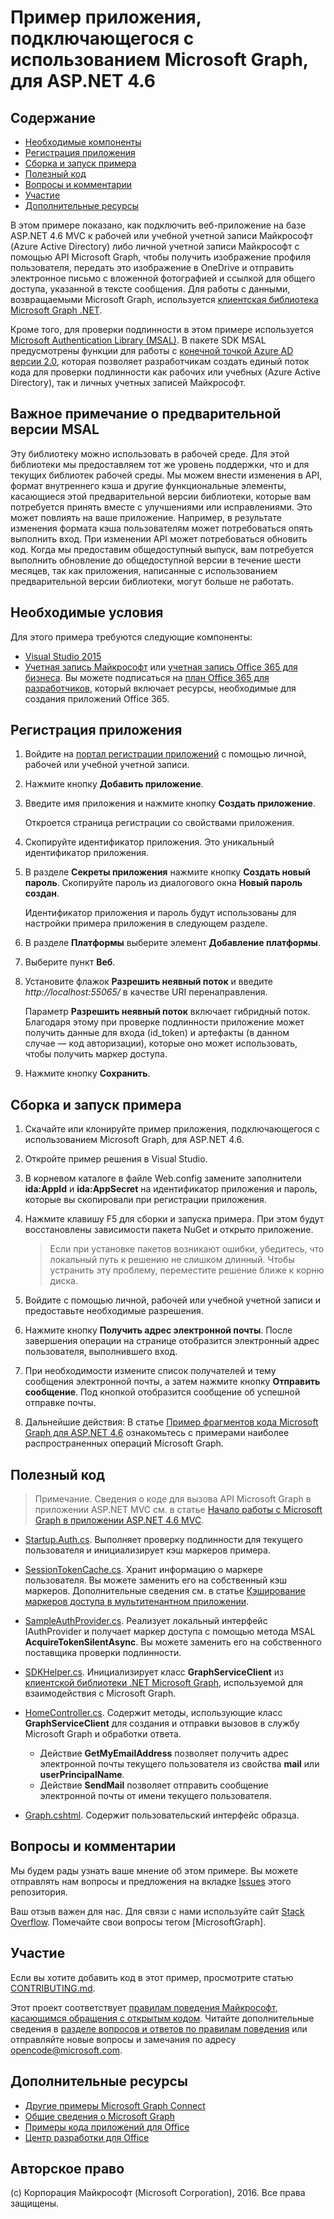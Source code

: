 # <a name="microsoft-graph-connect-sample-for-aspnet-46"></a>Пример приложения, подключающегося с использованием Microsoft Graph, для ASP.NET 4.6

## <a name="table-of-contents"></a>Содержание

* [Необходимые компоненты](#prerequisites)
* [Регистрация приложения](#register-the-application)
* [Сборка и запуск примера](#build-and-run-the-sample)
* [Полезный код](#code-of-note)
* [Вопросы и комментарии](#questions-and-comments)
* [Участие](#contributing)
* [Дополнительные ресурсы](#additional-resources)

В этом примере показано, как подключить веб-приложение на базе ASP.NET 4.6 MVC к рабочей или учебной учетной записи Майкрософт (Azure Active Directory) либо личной учетной записи Майкрософт с помощью API Microsoft Graph, чтобы получить изображение профиля пользователя, передать это изображение в OneDrive и отправить электронное письмо с вложенной фотографией и ссылкой для общего доступа, указанной в тексте сообщения. Для работы с данными, возвращаемыми Microsoft Graph, используется [клиентская библиотека Microsoft Graph .NET](https://github.com/microsoftgraph/msgraph-sdk-dotnet). 

Кроме того, для проверки подлинности в этом примере используется [Microsoft Authentication Library (MSAL)](https://www.nuget.org/packages/Microsoft.Identity.Client/). В пакете SDK MSAL предусмотрены функции для работы с [конечной точкой Azure AD версии 2.0](https://azure.microsoft.com/en-us/documentation/articles/active-directory-appmodel-v2-overview), которая позволяет разработчикам создать единый поток кода для проверки подлинности как рабочих или учебных (Azure Active Directory), так и личных учетных записей Майкрософт.

## <a name="important-note-about-the-msal-preview"></a>Важное примечание о предварительной версии MSAL

Эту библиотеку можно использовать в рабочей среде. Для этой библиотеки мы предоставляем тот же уровень поддержки, что и для текущих библиотек рабочей среды. Мы можем внести изменения в API, формат внутреннего кэша и другие функциональные элементы, касающиеся этой предварительной версии библиотеки, которые вам потребуется принять вместе с улучшениями или исправлениями. Это может повлиять на ваше приложение. Например, в результате изменения формата кэша пользователям может потребоваться опять выполнить вход. При изменении API может потребоваться обновить код. Когда мы предоставим общедоступный выпуск, вам потребуется выполнить обновление до общедоступной версии в течение шести месяцев, так как приложения, написанные с использованием предварительной версии библиотеки, могут больше не работать.

## <a name="prerequisites"></a>Необходимые условия

Для этого примера требуются следующие компоненты:  

  * [Visual Studio 2015](https://www.visualstudio.com/en-us/downloads) 
  * [Учетная запись Майкрософт](https://www.outlook.com) или [учетная запись Office 365 для бизнеса](https://msdn.microsoft.com/en-us/office/office365/howto/setup-development-environment#bk_Office365Account). Вы можете подписаться на [план Office 365 для разработчиков](https://msdn.microsoft.com/en-us/office/office365/howto/setup-development-environment#bk_Office365Account), который включает ресурсы, необходимые для создания приложений Office 365.

## <a name="register-the-application"></a>Регистрация приложения

1. Войдите на [портал регистрации приложений](https://apps.dev.microsoft.com/) с помощью личной, рабочей или учебной учетной записи.

2. Нажмите кнопку **Добавить приложение**.

3. Введите имя приложения и нажмите кнопку **Создать приложение**. 
    
   Откроется страница регистрации со свойствами приложения.

4. Скопируйте идентификатор приложения. Это уникальный идентификатор приложения. 

5. В разделе **Секреты приложения** нажмите кнопку **Создать новый пароль**. Скопируйте пароль из диалогового окна **Новый пароль создан**.

   Идентификатор приложения и пароль будут использованы для настройки примера приложения в следующем разделе. 

6. В разделе **Платформы** выберите элемент **Добавление платформы**.

7. Выберите пункт **Веб**.

8. Установите флажок **Разрешить неявный поток** и введите *http://localhost:55065/* в качестве URI перенаправления. 

   Параметр **Разрешить неявный поток** включает гибридный поток. Благодаря этому при проверке подлинности приложение может получить данные для входа (id_token) и артефакты (в данном случае — код авторизации), которые оно может использовать, чтобы получить маркер доступа.

9. Нажмите кнопку **Сохранить**.

## <a name="build-and-run-the-sample"></a>Сборка и запуск примера

1. Скачайте или клонируйте пример приложения, подключающегося с использованием Microsoft Graph, для ASP.NET 4.6.

2. Откройте пример решения в Visual Studio.

3. В корневом каталоге в файле Web.config замените заполнители **ida:AppId** и **ida:AppSecret** на идентификатор приложения и пароль, которые вы скопировали при регистрации приложения.

4. Нажмите клавишу F5 для сборки и запуска примера. При этом будут восстановлены зависимости пакета NuGet и открыто приложение.

   >Если при установке пакетов возникают ошибки, убедитесь, что локальный путь к решению не слишком длинный. Чтобы устранить эту проблему, переместите решение ближе к корню диска.

5. Войдите с помощью личной, рабочей или учебной учетной записи и предоставьте необходимые разрешения.

6. Нажмите кнопку **Получить адрес электронной почты**. После завершения операции на странице отобразится электронный адрес пользователя, выполнившего вход.

7. При необходимости измените список получателей и тему сообщения электронной почты, а затем нажмите кнопку **Отправить сообщение**. Под кнопкой отобразится сообщение об успешной отправке почты.

8. Дальнейшие действия: В статье [Пример фрагментов кода Microsoft Graph для ASP.NET 4.6](https://github.com/microsoftgraph/aspnet-snippets-sample) ознакомьтесь с примерами наиболее распространенных операций Microsoft Graph.

## <a name="code-of-note"></a>Полезный код

> Примечание. Сведения о коде для вызова API Microsoft Graph в приложении ASP.NET MVC см. в статье [Начало работы с Microsoft Graph в приложении ASP.NET 4.6 MVC](https://graph.microsoft.io/en-us/docs/platform/aspnetmvc).

- [Startup.Auth.cs](/Microsoft%20Graph%20SDK%20ASPNET%20Connect/Microsoft%20Graph%20SDK%20ASPNET%20Connect/App_Start/Startup.Auth.cs). Выполняет проверку подлинности для текущего пользователя и инициализирует кэш маркеров примера.

- [SessionTokenCache.cs](/Microsoft%20Graph%20SDK%20ASPNET%20Connect/Microsoft%20Graph%20SDK%20ASPNET%20Connect/TokenStorage/SessionTokenCache.cs). Хранит информацию о маркере пользователя. Вы можете заменить его на собственный кэш маркеров. Дополнительные сведения см. в статье [Кэширование маркеров доступа в мультитенантном приложении](https://azure.microsoft.com/en-us/documentation/articles/guidance-multitenant-identity-token-cache/).

- [SampleAuthProvider.cs](/Microsoft%20Graph%20SDK%20ASPNET%20Connect/Microsoft%20Graph%20SDK%20ASPNET%20Connect/Helpers/SampleAuthProvider.cs). Реализует локальный интерфейс IAuthProvider и получает маркер доступа с помощью метода MSAL **AcquireTokenSilentAsync**. Вы можете заменить его на собственного поставщика проверки подлинности. 

- [SDKHelper.cs](/Microsoft%20Graph%20SDK%20ASPNET%20Connect/Microsoft%20Graph%20SDK%20ASPNET%20Connect/Helpers/SDKHelper.cs). Инициализирует класс **GraphServiceClient** из [клиентской библиотеки .NET Microsoft Graph](https://github.com/microsoftgraph/msgraph-sdk-dotnet), используемой для взаимодействия с Microsoft Graph.

- [HomeController.cs](/Microsoft%20Graph%20SDK%20ASPNET%20Connect/Microsoft%20Graph%20SDK%20ASPNET%20Connect/Controllers/HomeController.cs). Содержит методы, использующие класс **GraphServiceClient** для создания и отправки вызовов в службу Microsoft Graph и обработки ответа.
   - Действие **GetMyEmailAddress** позволяет получить адрес электронной почты текущего пользователя из свойства **mail** или **userPrincipalName**.
   - Действие **SendMail** позволяет отправить сообщение электронной почты от имени текущего пользователя.

- [Graph.cshtml](/Microsoft%20Graph%20SDK%20ASPNET%20Connect/Microsoft%20Graph%20SDK%20ASPNET%20Connect/Views/Home/Graph.cshtml). Содержит пользовательский интерфейс образца. 

## <a name="questions-and-comments"></a>Вопросы и комментарии

Мы будем рады узнать ваше мнение об этом примере. Вы можете отправлять нам вопросы и предложения на вкладке [Issues](https://github.com/microsoftgraph/aspnet-connect-sample/issues) этого репозитория.

Ваш отзыв важен для нас. Для связи с нами используйте сайт [Stack Overflow](http://stackoverflow.com/questions/tagged/microsoftgraph). Помечайте свои вопросы тегом [MicrosoftGraph].

## <a name="contributing"></a>Участие ##

Если вы хотите добавить код в этот пример, просмотрите статью [CONTRIBUTING.md](CONTRIBUTING.md).

Этот проект соответствует [правилам поведения Майкрософт, касающимся обращения с открытым кодом](https://opensource.microsoft.com/codeofconduct/). Читайте дополнительные сведения в [разделе вопросов и ответов по правилам поведения](https://opensource.microsoft.com/codeofconduct/faq/) или отправляйте новые вопросы и замечания по адресу [opencode@microsoft.com](mailto:opencode@microsoft.com).

## <a name="additional-resources"></a>Дополнительные ресурсы

- [Другие примеры Microsoft Graph Connect](https://github.com/MicrosoftGraph?utf8=%E2%9C%93&query=-Connect)
- [Общие сведения о Microsoft Graph](http://graph.microsoft.io)
- [Примеры кода приложений для Office](http://dev.office.com/code-samples)
- [Центр разработки для Office](http://dev.office.com/)

## <a name="copyright"></a>Авторское право
(c) Корпорация Майкрософт (Microsoft Corporation), 2016. Все права защищены.



